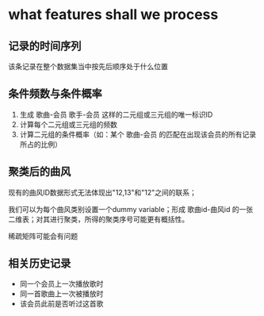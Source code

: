 # what features shall we process

## 记录的时间序列

该条记录在整个数据集当中按先后顺序处于什么位置

## 条件频数与条件概率

1. 生成 歌曲-会员 歌手-会员 这样的二元组或三元组的唯一标识ID
1. 计算每个二元组或三元组的频数
1. 计算二元组的条件概率（如：某个 歌曲-会员 的匹配在出现该会员的所有记录所占的比例）

## 聚类后的曲风

现有的曲风ID数据形式无法体现出"12,13"和"12"之间的联系；

我们可以为每个曲风类别设置一个dummy variable；形成 歌曲id-曲风id 的一张二维表；对其进行聚类，所得的聚类序号可能更有概括性。

稀疏矩阵可能会有问题

## 相关历史记录

- 同一个会员上一次播放歌时
- 同一首歌曲上一次被播放时
- 该会员此前是否听过这首歌
